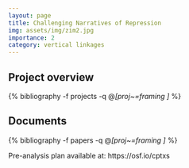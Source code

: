 ```yaml
---
layout: page
title: Challenging Narratives of Repression
img: assets/img/zim2.jpg
importance: 2
category: vertical linkages
---
```


## Project overview

<div class="publications">

  {% bibliography -f projects -q @*[proj~=framing ]* %}

</div>

## Documents

<div class="publications">

  {% bibliography -f papers -q @*[proj~=framing ]* %}

</div>
Pre-analysis plan available at: https://osf.io/cptxs 

